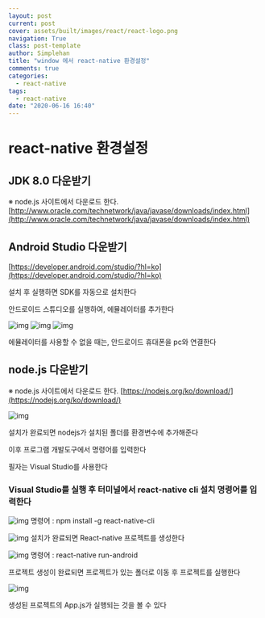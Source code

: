 ```yaml
---
layout: post
current: post
cover: assets/built/images/react/react-logo.png
navigation: True
class: post-template
author: Simplehan
title: "window 에서 react-native 환경설정"
comments: true
categories:
  - react-native
tags:
  - react-native
date: "2020-06-16 16:40"
---
```


# react-native 환경설정


## JDK 8.0 다운받기


※ node.js 사이트에서 다운로드 한다.
[http://www.oracle.com/technetwork/java/javase/downloads/index.html](http://www.oracle.com/technetwork/java/javase/downloads/index.html)




## Android Studio 다운받기



[https://developer.android.com/studio/?hl=ko](https://developer.android.com/studio/?hl=ko)




설치 후 실행하면 SDK를 자동으로 설치한다




안드로이드 스튜디오를 실행하여, 에뮬레이터를 추가한다



![img](\assets\built\images\react\react-native-android\react-native-android-01.png)
![img](\assets\built\images\react\react-native-android\react-native-android-02.png)
![img](\assets\built\images\react\react-native-android\react-native-android-03.png)



에뮬레이터를 사용할 수 없을 때는, 안드로이드 휴대폰을 pc와 연결한다



## node.js 다운받기

※ node.js 사이트에서 다운로드 한다.
[https://nodejs.org/ko/download/](https://nodejs.org/ko/download/)


![img](\assets\built\images\react\react-native-android\react-native-android-09.png)



설치가 완료되면 nodejs가 설치된 폴더를 환경변수에 추가해준다


이후 프로그램 개발도구에서 명령어를 입력한다

필자는 Visual Studio를 사용한다



### Visual Studio를 실행 후 터미널에서 react-native cli 설치 명령어를 입력한다

![img](\assets\built\images\react\react-native-android\react-native-android-10.png)
명령어 : npm install -g react-native-cli






![img](\assets\built\images\react\react-native-android\react-native-android-06.png)
설치가 완료되면 React-native 프로젝트를 생성한다






![img](\assets\built\images\react\react-native-android\react-native-android-07.png)
명령어 : react-native run-android


프로젝트 생성이 완료되면 프로젝트가 있는 폴더로 이동 후 프로젝트를 실행한다





![img](\assets\built\images\react\react-native-android\react-native-android-11.png)




생성된 프로젝트의 App.js가 실행되는 것을 볼 수 있다